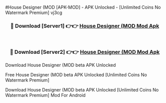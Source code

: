 #House Designer (MOD [APK-MOD] - APK Unlocked - [Unlimited Coins No Watermark Premium] vj3cg



<div align="center">

<h3>🔴 Download [Server1] 👉👉 <a href="https://momento.my/?title=House_Designer_(MOD">House Designer (MOD Mod Apk</a></h3><br>

<h3>🔴 Download [Server2] 👉👉 <a href="https://momento.my/?title=House_Designer_(MOD">House Designer (MOD Mod Apk</a></h3>
</div>



Download House Designer (MOD beta APK Unlocked

Free House Designer (MOD beta APK Unlocked [Unlimited Coins No Watermark Premium]

Download House Designer (MOD beta APK Unlocked [Unlimited Coins No Watermark Premium] Mod For Android
